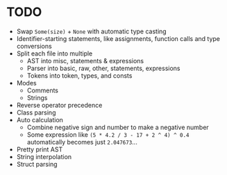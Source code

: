 # TODO
- Swap `Some(size)` + `None` with automatic type casting
- Identifier-starting statements, like assignments, function calls and type conversions
- Split each file into multiple
    - AST into misc, statements & expressions
    - Parser into basic, raw, other, statements, expressions
    - Tokens into token, types, and consts
- Modes
    - Comments
    - Strings
- Reverse operator precedence
- Class parsing
- Auto calculation
    - Combine negative sign and number to make a negative number
    - Some expression like `(5 * 4.2 / 3 - 17 + 2 ^ 4) ^ 0.4` automatically becomes just `2.047673`...
- Pretty print AST
- String interpolation
- Struct parsing